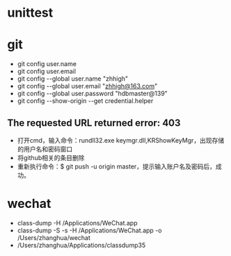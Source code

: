 # unittest

# git
* git config user.name
* git config user.email
* git config --global user.name "zhhigh" 
* git config --global user.email "zhhigh@163.com"
* git config --global user.password "hdbmaster@139"
* git config --show-origin --get credential.helper

## The requested URL returned error: 403
* 打开cmd，输入命令：rundll32.exe keymgr.dll,KRShowKeyMgr，出现存储的用户名和密码窗口
* 将github相关的条目删除
* 重新执行命令：$ git push -u origin master，提示输入账户名及密码后，成功。

# wechat
* 	class-dump -H /Applications/WeChat.app
* class-dump -S -s -H /Applications/WeChat.app -o /Users/zhanghua/wechat
* /Users/zhanghua/Applications/classdump35